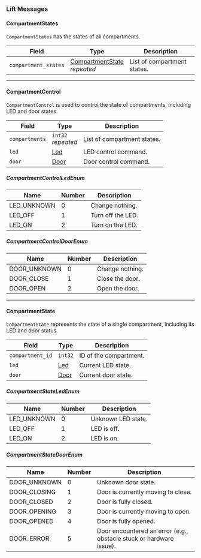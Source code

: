 ### Lift Messages

#### CompartmentStates
`CompartmentStates` has the states of all compartments.

| Field                | Type        | Description |
|----------------------|------------|-------------|
| `compartment_states`  | [CompartmentState](#compartmentstate)<br>*repeated* | List of compartment states.        |


---

#### CompartmentControl
`CompartmentControl` is used to control the state of compartments, including LED and door states.

| Field          | Type        | Description |
|---------------|------------|-------------|
| `compartments`  |  `int32`<br>*repeated* | List of compartment states.        |
| `led`         | [Led](#compartmentcontrolledenum)  | LED control command. |
| `door`        | [Door](#compartmentcontroldoorenum) | Door control command. |

##### CompartmentControlLedEnum
| Name          | Number | Description |
|--------------|--------|-------------|
| LED_UNKNOWN | 0      | Change nothing. |
| LED_OFF    | 1      | Turn off the LED. |
| LED_ON     | 2      | Turn on the LED. |

##### CompartmentControlDoorEnum
| Name          | Number | Description |
|--------------|--------|-------------|
| DOOR_UNKNOWN | 0      | Change nothing. |
| DOOR_CLOSE   | 1      | Close the door. |
| DOOR_OPEN    | 2      | Open the door. |

---

#### CompartmentState
`CompartmentState` represents the state of a single compartment, including its LED and door status.

| Field            | Type      | Description |
|-----------------|-----------|-------------|
| `compartment_id` | `int32`   | ID of the compartment. |
| `led`           | [Led](#compartmentstateledenum)  | Current LED state. |
| `door`          | [Door](#compartmentstatedoorenum) | Current door state. |

##### CompartmentStateLedEnum
| Name          | Number | Description |
|--------------|--------|-------------|
| LED_UNKNOWN | 0      | Unknown LED state. |
| LED_OFF    | 1      | LED is off. |
| LED_ON     | 2      | LED is on. |

##### CompartmentStateDoorEnum
| Name            | Number | Description |
|----------------|--------|-------------|
| DOOR_UNKNOWN | 0      | Unknown door state. |
| DOOR_CLOSING | 1      | Door is currently moving to close. |
| DOOR_CLOSED  | 2      | Door is fully closed. |
| DOOR_OPENING | 3      | Door is currently moving to open. |
| DOOR_OPENED  | 4      | Door is fully opened. |
| DOOR_ERROR   | 5      | Door encountered an error (e.g., obstacle stuck or hardware issue). |

